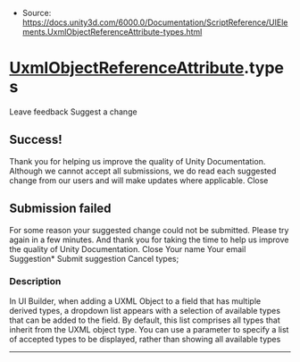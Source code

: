 * Source: https://docs.unity3d.com/6000.0/Documentation/ScriptReference/UIElements.UxmlObjectReferenceAttribute-types.html

#  [UxmlObjectReferenceAttribute](https://docs.unity3d.com/6000.0/Documentation/ScriptReference/UIElements.UxmlObjectReferenceAttribute.html).types
Leave feedback
Suggest a change
## Success!
Thank you for helping us improve the quality of Unity Documentation. Although we cannot accept all submissions, we do read each suggested change from our users and will make updates where applicable.
Close
## Submission failed
For some reason your suggested change could not be submitted. Please <a>try again</a> in a few minutes. And thank you for taking the time to help us improve the quality of Unity Documentation.
Close
Your name Your email Suggestion* Submit suggestion
Cancel
types; 
### Description
In UI Builder, when adding a UXML Object to a field that has multiple derived types, a dropdown list appears with a selection of available types that can be added to the field. By default, this list comprises all types that inherit from the UXML object type. You can use a parameter to specify a list of accepted types to be displayed, rather than showing all available types 
* * *
